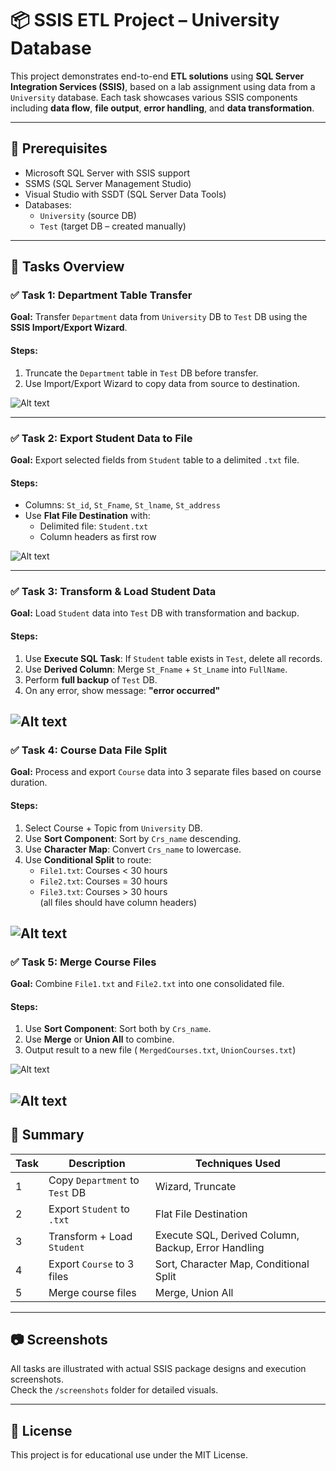 # 📦 SSIS ETL  Project – University Database 

This project demonstrates end-to-end **ETL solutions** using **SQL Server Integration Services (SSIS)**, based on a lab assignment using data from a `University` database. Each task showcases various SSIS components including **data flow**, **file output**, **error handling**, and **data transformation**.

---

## 📁 Prerequisites

- Microsoft SQL Server with SSIS support
- SSMS (SQL Server Management Studio)
- Visual Studio with SSDT (SQL Server Data Tools)
- Databases:  
  - `University` (source DB)  
  - `Test` (target DB – created manually)

---

## 🧪 Tasks Overview

### ✅ Task 1: Department Table Transfer

**Goal:** Transfer `Department` data from `University` DB to `Test` DB using the **SSIS Import/Export Wizard**.

#### Steps:
1. Truncate the `Department` table in `Test` DB before transfer.
2. Use Import/Export Wizard to copy data from source to destination.

![Alt text](./Screenshots/task1/Task1.png)


---

### ✅ Task 2: Export Student Data to File

**Goal:** Export selected fields from `Student` table to a delimited `.txt` file.

#### Steps:
- Columns: `St_id`, `St_Fname`, `St_lname`, `St_address`
- Use **Flat File Destination** with:
  - Delimited file: `Student.txt`
  - Column headers as first row

![Alt text](./Screenshots/task2/task2.png)

---

### ✅ Task 3: Transform & Load Student Data

**Goal:** Load `Student` data into `Test` DB with transformation and backup.

#### Steps:
1. Use **Execute SQL Task**: If `Student` table exists in `Test`, delete all records.
2. Use **Derived Column**: Merge `St_Fname` + `St_Lname` into `FullName`.
3. Perform **full backup** of `Test` DB.
4. On any error, show message: **"error occurred"**


![Alt text](./Screenshots/task3/Task3_Backup_ErrorHandling.png)
---

### ✅ Task 4: Course Data File Split

**Goal:** Process and export `Course` data into 3 separate files based on course duration.

#### Steps:
1. Select Course + Topic from `University` DB.
2. Use **Sort Component**: Sort by `Crs_name` descending.
3. Use **Character Map**: Convert `Crs_name` to lowercase.
4. Use **Conditional Split** to route:
   - `File1.txt`: Courses < 30 hours
   - `File2.txt`: Courses = 30 hours
   - `File3.txt`: Courses > 30 hours  
   (all files should have column headers)


![Alt text](./Screenshots/task4/Task4_CharacterMap_Sort_Split.png)
---

### ✅ Task 5: Merge Course Files

**Goal:** Combine `File1.txt` and `File2.txt` into one consolidated file.

#### Steps:
1. Use **Sort Component**: Sort both by `Crs_name`.
2. Use **Merge** or **Union All** to combine.
3. Output result to a new file ( `MergedCourses.txt`, `UnionCourses.txt`)





![Alt text](./Screenshots/task5/Task5_Merg.png)


![Alt text](./Screenshots/task5/Task5_Union.png)
---

## 📌 Summary

| Task | Description | Techniques Used |
|------|-------------|------------------|
| 1 | Copy `Department` to `Test` DB | Wizard, Truncate |
| 2 | Export `Student` to `.txt` | Flat File Destination |
| 3 | Transform + Load `Student` | Execute SQL, Derived Column, Backup, Error Handling |
| 4 | Export `Course` to 3 files | Sort, Character Map, Conditional Split |
| 5 | Merge course files | Merge, Union All |

---

## 📷 Screenshots

All tasks are illustrated with actual SSIS package designs and execution screenshots.  
Check the `/screenshots` folder for detailed visuals.

---

## 🔗 License

This project is for educational use under the MIT License.
